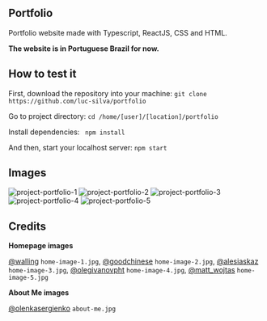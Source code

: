 ## Portfolio
Portfolio website made with Typescript, ReactJS, CSS and HTML.

**The website is in Portuguese Brazil for now.**

## How to test it
First, download the repository into your machine:
``git clone https://github.com/luc-silva/portfolio``

Go to project directory:
``cd /home/[user]/[location]/portfolio``

Install dependencies: 
`` npm install``

And then, start your localhost server:
``npm start``

## Images
![project-portfolio-1](https://user-images.githubusercontent.com/100732316/214433451-01710775-c9bc-494e-803c-9287de39a6cb.png)
![project-portfolio-2](https://user-images.githubusercontent.com/100732316/214433454-7819e73e-4cdc-4e8c-80f2-25857ec653f7.png)
![project-portfolio-3](https://user-images.githubusercontent.com/100732316/214433459-70fcaee8-6049-4d4e-b0ec-61c711de283f.png)
![project-portfolio-4](https://user-images.githubusercontent.com/100732316/214433461-5810025d-25bb-4183-a97e-aa40a07c519f.png)
![project-portfolio-5](https://user-images.githubusercontent.com/100732316/214433464-a167634c-39af-4637-b824-3d02d42da985.png)


## Credits
**Homepage images**

[@walling](https://unsplash.com/@walling) ``home-image-1.jpg``,
[@goodchinese](https://unsplash.com/@goodchinese) ``home-image-2.jpg``,
[@alesiaskaz](https://unsplash.com/@alesiaskaz) ``home-image-3.jpg``,
[@olegivanovpht](https://unsplash.com/@olegivanovpht ) ``home-image-4.jpg``,
[@matt_wojtas](https://unsplash.com/@matt_wojtas ) ``home-image-5.jpg``


**About Me images**

[@olenkasergienko](https://unsplash.com/@olenkasergienko) ``about-me.jpg``




